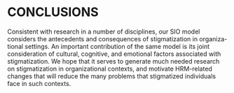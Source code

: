 # CONCLUSIONS

Consistent with research in a number of disciplines, our SIO model considers the antecedents and consequences of stigmatization in organiza- tional settings. An important contribution of the same model is its joint consideration of cultural, cognitive, and emotional factors associated with stigmatization. We hope that it serves to generate much needed research on stigmatization in organizational contexts, and motivate HRM-related changes that will reduce the many problems that stigmatized individuals face in such contexts.